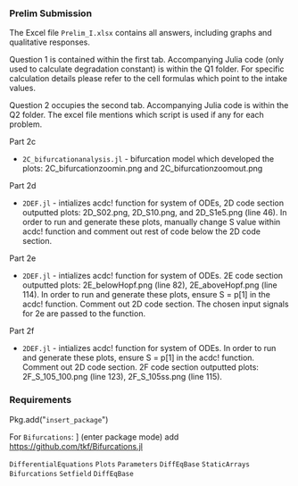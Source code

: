 ### Prelim Submission

The Excel file ``Prelim_I.xlsx`` contains all answers, including graphs and qualitative responses.

Question 1 is contained within the first tab.
Accompanying Julia code (only used to calculate degradation constant) is within the Q1 folder.
For specific calculation details please refer to the cell formulas which point to the intake values.

Question 2 occupies the second tab. Accompanying Julia code is within the Q2 folder. The excel file mentions which script is used if any for each problem.


Part 2c
- ``2C_bifurcationanalysis.jl`` - bifurcation model which developed the plots: 2C_bifurcationzoomin.png and 2C_bifurcationzoomout.png 


Part 2d
- ``2DEF.jl`` - intializes acdc! function for system of ODEs, 2D code section outputted plots: 2D_S02.png, 2D_S10.png, and 2D_S1e5.png (line 46). In order to run and generate these plots, manually change S value within acdc! function and comment out rest of code below the 2D code section.


Part 2e
- ``2DEF.jl`` - intializes acdc! function for system of ODEs. 2E code section outputted plots: 2E_belowHopf.png (line 82), 2E_aboveHopf.png (line 114). In order to run and generate these plots, ensure S = p[1] in the acdc! function. Comment out 2D code section. The chosen input signals for 2e are passed to the function.


Part 2f
- ``2DEF.jl`` - intializes acdc! function for system of ODEs. In order to run and generate these plots, ensure S = p[1] in the acdc! function. Comment out 2D code section. 2F code section outputted plots: 2F_S_105_100.png (line 123), 2F_S_105ss.png (line 115). 



### Requirements

Pkg.add("``insert_package``")

For ``Bifurcations``:  ] (enter package mode) add https://github.com/tkf/Bifurcations.jl

``DifferentialEquations``
``Plots``
``Parameters``
``DiffEqBase``
``StaticArrays``
``Bifurcations`` 
``Setfield``
``DiffEqBase``



